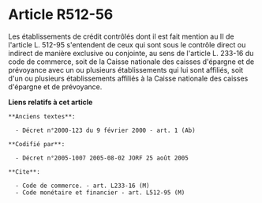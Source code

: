 # Article R512-56

Les établissements de crédit contrôlés dont il est fait mention au II de l'article L. 512-95 s'entendent de ceux qui sont
sous le contrôle direct ou indirect de manière exclusive ou conjointe, au sens de l'article L. 233-16 du code de commerce,
soit de la Caisse nationale des caisses d'épargne et de prévoyance avec un ou plusieurs établissements qui lui sont affiliés,
soit d'un ou plusieurs établissements affiliés à la Caisse nationale des caisses d'épargne et de prévoyance.

**Liens relatifs à cet article**

	**Anciens textes**:

	  - Décret n°2000-123 du 9 février 2000 - art. 1 (Ab)

	**Codifié par**:

	  - Décret n°2005-1007 2005-08-02 JORF 25 août 2005

	**Cite**:

	  - Code de commerce. - art. L233-16 (M)
	  - Code monétaire et financier - art. L512-95 (M)
